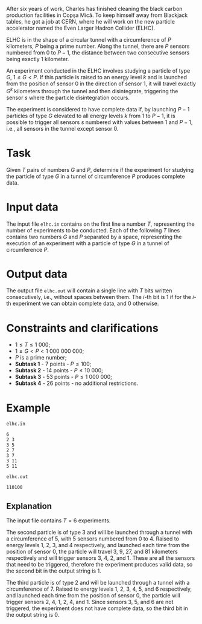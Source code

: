 After six years of work, Charles has finished cleaning the black carbon production facilities in Copșa Mică. To keep himself away from Blackjack tables, he got a job at CERN, where he will work on the new particle accelerator named the Even Larger Hadron Collider (ELHC).

ELHC is in the shape of a circular tunnel with a circumference of $P$ kilometers, $P$ being a prime number. Along the tunnel, there are $P$ sensors numbered from $0$ to $P-1$, the distance between two consecutive sensors being exactly $1$ kilometer.

An experiment conducted in the ELHC involves studying a particle of type $G$, $1 \le G < P$. If this particle is raised to an energy level $k$ and is launched from the position of sensor $0$ in the direction of sensor $1$, it will travel exactly $G^k$ kilometers through the tunnel and then disintegrate, triggering the sensor $s$ where the particle disintegration occurs.

The experiment is considered to have complete data if, by launching $P-1$ particles of type $G$ elevated to all energy levels $k$ from $1$ to $P-1$, it is possible to trigger all sensors $s$ numbered with values between $1$ and $P-1$, i.e., all sensors in the tunnel except sensor $0$.

# Task
Given $T$ pairs of numbers $G$ and $P$, determine if the experiment for studying the particle of type $G$ in a tunnel of circumference $P$ produces complete data.

# Input data
The input file `elhc.in` contains on the first line a number $T$, representing the number of experiments to be conducted. Each of the following $T$ lines contains two numbers $G$ and $P$ separated by a space, representing the execution of an experiment with a particle of type $G$ in a tunnel of circumference $P$.

# Output data
The output file `elhc.out` will contain a single line with $T$ bits written consecutively, i.e., without spaces between them. The $i$-th bit is $1$ if for the $i$-th experiment we can obtain complete data, and $0$ otherwise.

# Constraints and clarifications
- $1 \le T \le 1\ 000$;
- $1 \le G < P < 1\ 000\ 000\ 000$;
- $P$ is a prime number;
- **Subtask 1** - 7 points - $P \le 100$;
- **Subtask 2** - 14 points - $P \le 10\ 000$;
- **Subtask 3** - 53 points - $P \le 1\ 000\ 000$;
- **Subtask 4** - 26 points - no additional restrictions.

# Example
`elhc.in`
```
6
2 3
3 5
2 7
3 7
3 11
5 11
```
`elhc.out`
```
110100
```

## Explanation
The input file contains $T=6$ experiments.

The second particle is of type $3$ and will be launched through a tunnel with a circumference of $5$, with $5$ sensors numbered from $0$ to $4$. Raised to energy levels $1$, $2$, $3$, and $4$ respectively, and launched each time from the position of sensor $0$, the particle will travel $3$, $9$, $27$, and $81$ kilometers respectively and will trigger sensors $3$, $4$, $2$, and $1$. These are all the sensors that need to be triggered, therefore the experiment produces valid data, so the second bit in the output string is $1$.

The third particle is of type $2$ and will be launched through a tunnel with a circumference of $7$. Raised to energy levels $1$, $2$, $3$, $4$, $5$, and $6$ respectively, and launched each time from the position of sensor $0$, the particle will trigger sensors $2$, $4$, $1$, $2$, $4$, and $1$. Since sensors $3$, $5$, and $6$ are not triggered, the experiment does not have complete data, so the third bit in the output string is $0$.